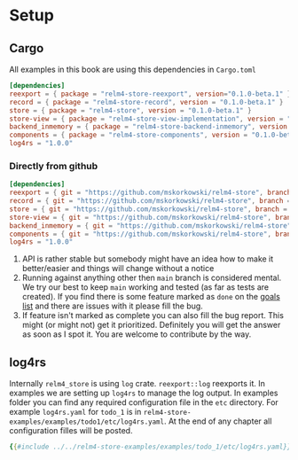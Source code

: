 # Setup

## Cargo

All examples in this book are using this dependencies in `Cargo.toml`

```toml
[dependencies]
reexport = { package = "relm4-store-reexport", version="0.1.0-beta.1" }
record = { package = "relm4-store-record", version = "0.1.0-beta.1" }
store = { package = "relm4-store", version = "0.1.0-beta.1" }
store-view = { package = "relm4-store-view-implementation", version = "0.1.0-beta.1"}
backend_inmemory = { package = "relm4-store-backend-inmemory", version = "0.1.0-beta.1" }
components = { package = "relm4-store-components", version = "0.1.0-beta.1" }
log4rs = "1.0.0"
```

### Directly from github

```toml
[dependencies]
reexport = { git = "https://github.com/mskorkowski/relm4-store", branch = "main", package = "relm4-store-reexport" }
record = { git = "https://github.com/mskorkowski/relm4-store", branch = "main", package = "relm4-store-record" }
store = { git = "https://github.com/mskorkowski/relm4-store", branch = "main", package = "relm4-store" }
store-view = { git = "https://github.com/mskorkowski/relm4-store", branch = "main", package = "relm4-store-view-implementation"}
backend_inmemory = { git = "https://github.com/mskorkowski/relm4-store", branch = "main", package = "relm4-store-backend-inmemory" }
components = { git = "https://github.com/mskorkowski/relm4-store", branch = "main", package = "relm4-store-components" }
log4rs = "1.0.0"
```

1. API is rather stable but somebody might have an idea how to make it better/easier and things will change without a notice
2. Running against anything other then `main` branch is considered mental. We try our best to keep `main` working and tested (as far as tests are created). If you find there is some feature marked as `done` on the [goals list](../02-goals.md) and there are issues with it please fill the bug.
3. If feature isn't marked as complete you can also fill the bug report. This might (or might not) get it prioritized. Definitely you will get the answer as soon as I spot it. You are welcome to contribute by the way.

## log4rs

Internally `relm4_store` is using `log` crate. `reexport::log` reexports it. In examples we are setting up `log4rs` to manage the log output. In examples folder you can find any required configuration file in the `etc` directory. For example `log4rs.yaml` for `todo_1` is in `relm4-store-examples/examples/todo1/etc/log4rs.yaml`. At the end of any chapter all configuration filles will be posted.

```yaml
{{#include ../../relm4-store-examples/examples/todo_1/etc/log4rs.yaml}}
```
